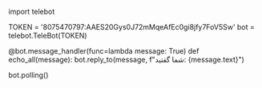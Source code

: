 import telebot

TOKEN = '8075470797:AAES20Gys0J72mMqeAfEc0gi8jfy7FoV5Sw'
bot = telebot.TeleBot(TOKEN)

@bot.message_handler(func=lambda message: True)
def echo_all(message):
    bot.reply_to(message, f"شما گفتید: {message.text}")

bot.polling()
